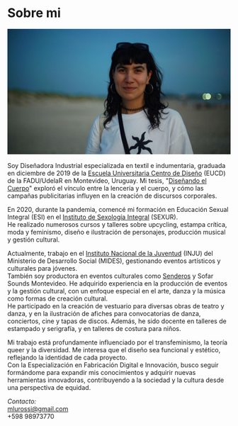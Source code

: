 # Sobre mi

![yo](../images/me.jpeg)

Soy Diseñadora Industrial especializada en textil e indumentaria, graduada en diciembre de 2019 de la [Escuela Universitaria Centro de Diseño](https://www.fadu.edu.uy/eucd/institucion/) (EUCD) de la FADU/UdelaR en Montevideo, Uruguay. Mi tesis, "[Diseñando el Cuerpo](https://www.colibri.udelar.edu.uy/jspui/handle/20.500.12008/39703)" exploró el vínculo entre la lencería y el cuerpo, y cómo las campañas publicitarias influyen en la creación de discursos corporales. 

En 2020, durante la pandemia, comencé mi formación en Educación Sexual Integral (ESI) en el [Instituto de Sexología Integral](http://www.sexur.uy/) (SEXUR). <br>
He realizado numerosos cursos y talleres sobre upcycling, estampa crítica, moda y feminismo, diseño e ilustración de personajes, producción musical y gestión cultural.

Actualmente, trabajo en el [Instituto Nacional de la Juventud](https://www.gub.uy/ministerio-desarrollo-social/juventud) (INJU) del Ministerio de Desarrollo Social (MIDES), gestionando eventos artísticos y culturales para jóvenes. <br>
También soy productora en eventos culturales como [Senderos](https://www.instagram.com/quebradauy/) y Sofar Sounds Montevideo. He adquirido experiencia en la producción de eventos y la gestión cultural, con un enfoque especial en el arte, danza y la música como formas de creación cultural. <br>
He participado en la creación de vestuario para diversas obras de teatro y danza, y en la ilustración de afiches para convocatorias de danza, conciertos, cine y tapas de discos. Además, he sido docente en talleres de estampado y serigrafía, y en talleres de costura para niños.

Mi trabajo está profundamente influenciado por el transfeminismo, la teoría queer y la diversidad. Me interesa que el diseño sea funcional y estético, reflejando la identidad de cada proyecto. <br>
Con la Especialización en Fabricación Digital e Innovación, busco seguir formándome para expandir mis conocimientos y adquirir nuevas herramientas innovadoras, contribuyendo a la sociedad y la cultura desde una perspectiva de equidad.



_Contacto:_ <br>
mlurossi@gmail.com <br> 
+598 98973770 
